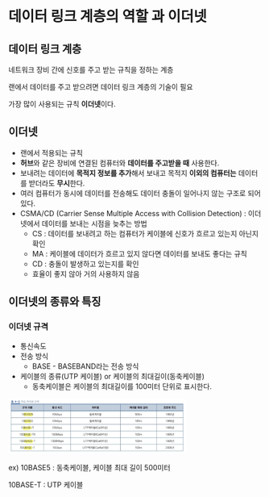 # 데이터 링크 계층의 역할 과 이더넷
## 데이터 링크 계층

네트워크 장비 간에 신호를 주고 받는 규칙을 정하는 계층

랜에서 데이터를 주고 받으려면 데이터 링크 계층의 기술이 필요

가장 많이 사용되는 규칙 **이더넷**이다.

## 이더넷

- 랜에서 적용되는 규칙
- **허브**와 같은 장비에 연결된 컴퓨터와 **데이터를 주고받을 때** 사용한다.
- 보내려는 데이터에 **목적지 정보를 추가**해서 보내고 목적지 **이외의 컴퓨터는** 데이터를 받더라도 **무시**한다.
- 여러 컴퓨터가 동시에 데이터를 전송해도 데이터 충돌이 일어나지 않는 구조로 되어있다.
- CSMA/CD (Carrier Sense Multiple Access with Collision Detection) : 이더넷에서 데이터를 보내는 시점을 늦추는 방법
    - CS : 데이터를 보내려고 하는 컴퓨터가 케이블에 신호가 흐르고 있는지 아닌지 확인
    - MA : 케이블에 데이터가 흐르고 있지 않다면 데이터를 보내도 좋다는 규칙
    - CD : 충돌이 발생하고 있는지를 확인
    - 효율이 좋지 않아 거의 사용하지 않음

## 이더넷의 종류와 특징

### 이더넷 규격

- 통신속도
- 전송 방식
    - BASE - BASEBAND라는 전송 방식
- 케이블의 종류(UTP 케이블) or 케이블의 최대길이(동축케이블)
    - 동축케이블은 케이블의 최대길이를 100미터 단위로 표시한다.
    

<img src="img/이더넷규격.png" width="70%" height="70%">

ex) 10BASE5 : 동축케이블, 케이블 최대 길이 500미터

10BASE-T : UTP 케이블
